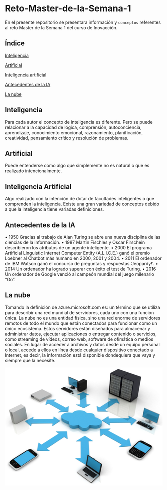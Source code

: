 # Reto-Master-de-la-Semana-1
En el presente repositorio se presentara información y `conceptos` referentes al reto Master de la Semana 1 del curso de Inovacción.

Índice
--------------------

[Inteligencia](https://github.com/Alamns07/Reto-Master-de-la-Semana-1/blob/main/README.md#inteligencia "Inteligencia")

[Artificial](https://github.com/Alamns07/Reto-Master-de-la-Semana-1/blob/main/README.md#artificial "Artificial")

[Inteligencia artificial](https://github.com/Alamns07/Reto-Master-de-la-Semana-1/blob/main/README.md#inteligencia-artificial "Inteligencia artificial")

[Antecedentes de la IA](https://github.com/Alamns07/Reto-Master-de-la-Semana-1/blob/main/README.md#antecedentes-de-la-ia "Antecedentes de la IA")

[La nube](https://github.com/Alamns07/Reto-Master-de-la-Semana-1/blob/main/README.md#la-nube "La nube")

Inteligencia
--------------------
Para cada autor el concepto de inteligencia es diferente. Pero se puede relacionar a la capacidad de lógica, comprensión, autoconciencia, aprendizaje, conocimiento emocional, razonamiento, planificación, creatividad, pensamiento crítico y resolución de problemas.

Artificial
--------------------
Puede entenderse como algo que simplemente no es natural o que es realizado intencionalmente.

Inteligencia Artificial
--------------------
Algo realizado con la intención de dotar de facultades inteligentes o que comprenden la inteligencia. 
Existe una gran variedad de conceptos debido a que la inteligencia tiene variadas definiciones.

Antecedentes de la IA
--------------------
•	1950 Gracias al trabajo de Alan Turing se abre una nueva disciplina de las ciencias de la información.
•	1987 Martin Fischles y Oscar Firschein describieron los atributos de un agente inteligente.
•	2000 El programa Artificial Linguistic Internet Computer Entity (A.L.I.C.E.) ganó el premio Loebner al Chatbot más humano en 2000, 2001 y 2004.
•	2011 El ordenador de IBM Watson ganó el concurso de preguntas y respuestas 'Jeopardy!'.
•	2014 Un ordenador ha logrado superar con éxito el test de Turing.
•	2016 Un ordenador de Google venció al campeón mundial del juego milenario “Go”.

La nube
--------------------
Tomando la definición de azure.microsoft.com es: un término que se utiliza para describir una red mundial de servidores, cada uno con una función única. La nube no es una entidad física, sino una red enorme de servidores remotos de todo el mundo que están conectados para funcionar como un único ecosistema. Estos servidores están diseñados para almacenar y administrar datos, ejecutar aplicaciones o entregar contenido o servicios, como streaming de vídeos, correo web, software de ofimática o medios sociales. En lugar de acceder a archivos y datos desde un equipo personal o local, accede a ellos en línea desde cualquier dispositivo conectado a Internet, es decir, la información está disponible dondequiera que vaya y siempre que la necesite.

![](./imagenes/la-nube.jpg)
